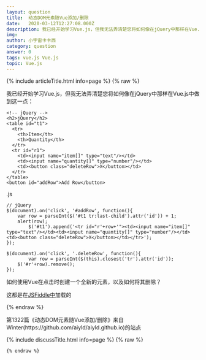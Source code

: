 ```yaml
---
layout: question
title:  动态DOM元素随Vue添加/删除
date:   2020-03-12T12:27:08.000Z
description: 我已经开始学习Vue.js，但我无法弄清楚您将如何像在jQuery中那样在Vue.js中做到这一点：<\!-- jQuery --><h2>jQuer...
img: 
author: 小宇宙卡卡西
category: question
answer: 0
tags: vue.js Vue.js
topic: Vue.js
---
```

<div class="article-root">
  <div class="article">
    {% include articleTitle.html info=page %}
    {% raw %}
    <div class="article-content"><p><font style="vertical-align: inherit;"><font style="vertical-align: inherit;">我已经开始学习Vue.js，但我无法弄清楚您将如何像在jQuery中那样在Vue.js中做到这一点：</font></font></p>

<pre><code>&lt;!-- jQuery --&gt;<font></font>
&lt;h2&gt;jQuery&lt;/h2&gt;<font></font>
&lt;table id="t1"&gt;<font></font>
  &lt;tr&gt;<font></font>
    &lt;th&gt;Item&lt;/th&gt;<font></font>
    &lt;th&gt;Quantity&lt;/th&gt;<font></font>
  &lt;/tr&gt;<font></font>
  &lt;tr id="r1"&gt;<font></font>
    &lt;td&gt;&lt;input name="item[]" type="text"/&gt;&lt;/td&gt;<font></font>
    &lt;td&gt;&lt;input name="quantity[]" type="number"/&gt;&lt;/td&gt;<font></font>
    &lt;td&gt;&lt;button class="deleteRow"&gt;X&lt;/button&gt;&lt;/td&gt;<font></font>
  &lt;/tr&gt;<font></font>
&lt;/table&gt;<font></font>
&lt;button id="addRow"&gt;Add Row&lt;/button&gt;<font></font>
</code></pre>

<p><font style="vertical-align: inherit;"><font style="vertical-align: inherit;">.js</font></font></p>

<pre><code>// jQuery<font></font>
$(document).on('click', '#addRow', function(){<font></font>
    var row = parseInt($('#t1 tr:last-child').attr('id')) + 1;<font></font>
    alert(row);<font></font>
        $('#t1').append('&lt;tr id="r'+row+'"&gt;&lt;td&gt;&lt;input name="item[]" type="text"/&gt;&lt;/td&gt;&lt;td&gt;&lt;input name="quantity[]" type="number"/&gt;&lt;/td&gt;&lt;td&gt;&lt;button class="deleteRow"&gt;X&lt;/button&gt;&lt;/td&gt;&lt;/tr&gt;');<font></font>
});<font></font>
<font></font>
$(document).on('click', '.deleteRow', function(){<font></font>
        var row = parseInt($(this).closest('tr').attr('id'));<font></font>
    $('#r'+row).remove();<font></font>
});<font></font>
</code></pre>

<p><font style="vertical-align: inherit;"><font style="vertical-align: inherit;">如何使用Vue在点击时创建一个全新的元素，以及如何将其删除？</font></font></p>

<p><font style="vertical-align: inherit;"><font style="vertical-align: inherit;">这都是在</font><a href="https://jsfiddle.net/50wL7mdz/17736/" rel="noreferrer"><font style="vertical-align: inherit;">JSFiddle中</font></a><font style="vertical-align: inherit;">加载的</font></font><a href="https://jsfiddle.net/50wL7mdz/17736/" rel="noreferrer"><font style="vertical-align: inherit;"></font></a></p></div>
    {% endraw %}
  </div>
  <p class="winter_mark">第1322篇《动态DOM元素随Vue添加/删除》来自Winter(https://github.com/aiyld/aiyld.github.io)的站点</p>
  <div class="discuss-wrapper">
    {% include discussTitle.html info=page %}
    {% raw %}
    
    {% endraw %}
  </div>
<div>
